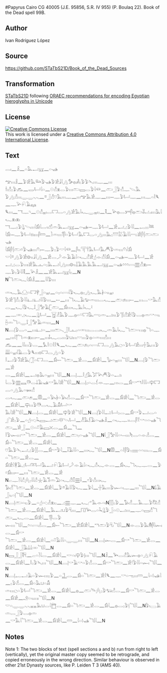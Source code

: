 #Papyrus Cairo CG 40005 (J.E. 95856, S.R. IV 955) (P. Boulaq 22). Book of the Dead spell 99B.

## Author 

Ivan Rodríguez López

## Source 

https://github.com/STaTbS21D/Book_of_the_Dead_Sources

## Transformation 

[STaTbS21D](https://statbs21d.github.io/) following [ORAEC recommendations for encoding Egyptian hieroglyphs in Unicode](https://github.com/oraec/recommendations-encoding-hieroglyphs)

## License 

<a rel="license" href="http://creativecommons.org/licenses/by/4.0/"><img alt="Creative Commons License" style="border-width:0" src="https://i.creativecommons.org/l/by/4.0/88x31.png" /></a><br />This work is licensed under a <a rel="license" href="http://creativecommons.org/licenses/by/4.0/">Creative Commons Attribution 4.0 International License</a>.

## Text 

<hiero><rubrum>𓂋𓏤𓈖𓏎𓈖𓏏𓅓𓂝𓄚𓈖𓏏𓊛</rubrum><br>
<br>
𓅠𓏥𓏎𓈖𓅱𓀀𓅓𓃛𓅱𓊛𓅱𓀀𓇍𓇋𓂻𓅜𓐍𓀻𓊪𓅱𓅱𓊦𓏥𓊃𓈖𓏥<br>
𓌂𓏤𓀭𓊪𓅱𓃹𓈖𓉿𓂡𓇋𓏏𓈖𓇳𓀭𓁷𓂋𓅱𓏥𓂧𓈙𓂋𓅱𓇋𓆛𓈖𓂧𓃀𓅱𓀭𓊃𓌫𓅓<br>
𓅱𓂻𓀭𓏥𓇾𓇾𓈅𓈅𓈖𓎼𓃀𓀭𓈞𓅓𓏥𓊃𓈖𓏥𓅠𓅓𓀀𓊃𓈖𓏥𓋭𓊃𓅱𓂡𓊃𓈖𓏥𓊃𓏏𓎛𓆰𓈖𓊃𓅪𓍯𓄿𓈐<br>
𓆰𓏥𓈖𓄓𓊃𓄹𓈖𓇳𓀭𓈇𓏤𓂋𓉐𓂋𓏏𓂻𓀀𓅓𓇋𓆑𓇾𓈇𓏤𓊪𓈖𓌟𓈖𓅪𓐍𓂋𓀒𓋴𓐍𓂧𓀡𓐟𓏤𓏥𓅓𓇋𓆑𓁷𓏤𓁷𓏤<br>
𓄓𓊃𓊪𓅱𓊮𓌪𓏥𓇋𓀁𓇋𓂋𓏭𓀸𓏛𓅓𓂝𓄚𓈖𓏏𓊛𓋭𓊃𓅱𓂡𓈖𓀀𓂝𓈎𓅱𓇋𓇋𓈖<rubrum>𓉻𓊪𓊪𓆙</rubrum><br>
𓇋𓀁𓋭𓊃𓅱𓂡𓁶𓏤𓏥𓋴𓏠𓈖𓍘𓏛𓏥𓄊𓋴𓏏𓅱𓂡𓅓𓉐𓂋𓏏𓂻𓏥𓅓𓊪𓇲𓅷𓄿𓇋𓇋𓂺𓀀𓋴𓐪𓂧𓂧𓊛<br>
𓇋𓀁𓋴𓐪𓂧𓏌𓅱𓊛𓏥𓄣𓏤𓋭𓊃𓅱𓊪𓅱𓎟𓇋𓆛𓈖𓋴𓏭𓋳𓌂𓅓𓂡𓅓𓄫𓅱𓏛𓏥𓄣𓏤𓇋𓀁<br>
𓎟𓇋𓎼𓂻𓅱𓀀𓊗𓏭𓇍𓇋𓂻𓈖𓀀𓂋𓌳𓁹𓄿𓄿𓇋𓏏𓆑𓀭𓀀𓊨𓁹𓀭𓇋𓀁𓈖𓏏𓊛𓋭𓊃𓅱𓂡𓈖𓀀<br>
𓂝𓈎𓂋𓅱𓏥𓏤𓀀𓅓𓊵𓏏𓊪𓅓𓂝𓇋𓂻𓏥𓊗𓏭𓆼𓄿𓅓𓅓𓅓𓂝𓄚𓈖𓏏𓊛𓏌𓏌𓏌𓇯𓈗𓀭𓁷𓏤𓋭<br>
𓊃𓅱𓊪𓅱𓇋𓇋𓌟𓈖𓅪𓏎𓈖𓈖𓀀𓅓𓂣𓄚<rubrum>𓇋𓊪𓈖</rubrum>N<br>
N<rubrum>𓆓𓂧𓆑𓇋𓀁</rubrum>𓏎𓈖𓈖𓇋𓇋𓅱𓏥<br>
<br>
𓏛𓆑𓅓𓈌𓏏𓉐𓋁𓃀𓏏𓈇𓏤𓈖𓏏𓊪𓏏𓇯𓇋𓅱𓆑𓐍𓊪𓂻𓆑𓅓𓋀𓏏𓏭𓈇𓏤<br>
𓅱𓀀𓊹𓀭𓊪𓅱𓇋𓇋𓂞𓂞𓇋𓇋𓅱𓏥𓈖𓍿𓈖𓏥𓆓𓆑𓄿𓅰𓏛𓏥𓂋𓆑𓈖𓂧𓂉𓏥𓍿𓈖𓏥<rubrum>𓂋𓎡𓅓𓀭𓂋𓈖𓆑</rubrum>𓇋𓅱𓆑𓍏𓃀𓅡𓄿𓉘𓂧𓈖𓀁𓏥𓆑𓅓𓇋𓆑𓍲<br>
𓈖𓊃𓏒𓈎𓆑𓈖𓊮𓂡𓈖𓉠𓁐𓅓𓅱𓊃𓐍𓏏𓎺𓉐𓅓𓂺𓏛𓂝𓏤𓏭𓅱𓊹𓍛𓀭𓀀𓇋𓅱𓂋𓐍𓏛𓎡𓏏𓏭𓐢𓏛𓆓𓏏𓇾𓍏𓃀𓅡𓄿𓏛𓏥𓈖N<br>
N𓐙𓊤𓅱𓂋𓏏𓈖𓏥𓂞𓏏𓈖𓏥𓂧𓈅𓃀𓎛𓊵𓊪𓏏𓏒𓏥𓂋𓂋𓏤𓆑𓏛𓅓𓇋𓆑<rubrum>𓆓𓂧𓏏𓏥𓐍𓆓𓏏𓊃𓈖𓏥</rubrum>𓇋𓐩𓆓𓏛𓁷𓏤𓏥𓍿𓈖𓏥𓄤𓆑𓂋𓏥𓅱𓂓𓏤𓏥𓎟𓏥𓅱𓐍𓏏𓏛𓏥𓀭𓏥<br>
𓃹𓈖𓈖𓇋𓇋𓏥𓅱𓂋𓈖𓅘𓎛𓇳𓎛𓎛𓆰𓈖𓆑𓈖𓂧𓂉𓊪𓏏𓇯𓉐𓂋𓂻𓅓𓐎𓏏𓅱𓂡𓀀𓏥𓏶𓅓𓏥𓅱𓇏𓏏𓈇𓏤𓇋𓄿𓂋𓅱𓆰𓏥𓊖𓉐𓂋𓂻𓏏𓅱<br>
𓎛𓂝𓅱𓀢𓀀𓅓𓃂𓏏𓉐𓂋𓈖𓀁𓍿<rubrum>𓆓𓂧𓈖𓀀𓂋𓈖𓀁𓀀𓇋𓈖𓅭𓏏𓈇𓏥</rubrum>𓆓𓌃𓇋𓈖N𓐙𓊤𓅱<rubrum>𓆓𓂧𓈖𓀀</rubrum><br>
<rubrum>𓂋𓈖𓀁𓀀𓇋𓈖𓂝𓐍𓅓𓏏𓈇𓏥</rubrum>𓆓𓌃𓇋𓈖N𓐙𓊤𓊃𓎛𓊨𓅓𓅯𓅪𓄫𓅱𓏏𓂝𓏤<br>
<rubrum>𓇋𓂋𓅱𓈗𓈘𓇥𓂋𓍑𓄿𓊛𓎡𓅓𓇋𓀀</rubrum>𓆓𓌃𓇋𓈖N𓐙𓊤𓊪𓏏𓂋𓆴𓁺𓊃𓈖𓏥𓂋𓈖𓀁𓎡𓎔𓎛𓇋𓇋𓏏𓊡𓉐𓂋𓏏𓂻𓅓𓏏𓍃𓀭<br>
𓂋𓆑𓈖𓂧𓂉𓈖𓏃𓈖𓏏𓅂𓋀𓏏𓅂𓀭𓂋𓈖𓀁𓎡<rubrum>𓆓𓂧𓈖𓀀𓂋𓈖𓀁𓀀𓇋𓈖𓆓𓂧𓈖𓀀𓂋𓈖𓀁𓀀𓇋𓈖𓊡𓏥𓅱𓇥𓂋𓆑𓄿𓀋𓂡𓎡</rubrum><br>
<rubrum>𓅓𓇋𓀀</rubrum>𓆓𓌃𓇋𓈖N𓐙𓊤<rubrum>𓂋𓈖𓀁𓀀𓇋𓈖𓊡𓅱𓀀</rubrum>𓆓𓌃𓇋𓈖N𓐙𓊤𓅱𓇋𓇋𓂢𓂡𓊪𓂋𓈖𓀁𓎡𓅱𓂝𓂋𓏏<br>
𓂾𓀀𓊪𓅱𓈖𓏏𓊨𓏏𓆇𓆗𓈙𓂝𓂧𓄬𓌪𓂡𓈖𓁚𓅓𓆴𓄿𓏏𓊛𓏎𓈖𓏏𓆑𓊃𓏭𓂋𓋴𓎝𓎡𓏏𓏏𓊛<rubrum>𓆓𓂧𓈖𓀀</rubrum>𓃀𓈖𓇳𓏏𓍔𓄿𓈙𓏴𓂋𓈖𓀁𓈖𓆓𓈖<br>
𓎛𓅱𓆱𓏥𓎡<rubrum>𓆓𓂧𓈖𓀀𓂋𓈖𓀁𓀀𓇋𓈖𓂧𓊪𓏏𓊛</rubrum>𓆓𓌃𓇋𓈖N<rubrum>𓇋𓃀𓅡𓇋𓇋𓏏𓄑𓏥</rubrum>𓌸𓂋𓏏𓁹𓁐𓂋𓈖𓀁𓏏<rubrum>𓆓𓂧𓈖𓀀𓂋𓈖𓀁𓀀𓇋𓈖</rubrum><br>
<rubrum>𓈞𓅓𓅱𓊦</rubrum>𓂝𓈎𓅱𓂭𓂭𓂋𓈖𓀁𓎡𓅱<rubrum>𓇋𓈖𓄥𓄿𓇋𓇋𓏏𓈖𓏥𓆑</rubrum>𓆓𓌃𓇋𓈖N𓏃𓈖𓏏𓎛𓋴𓅱𓊪𓈈𓏏𓏏𓏥𓂋𓈖𓀁𓏏<rubrum>𓆓𓂧𓈖𓀀𓂋𓈖</rubrum><br>
<rubrum>𓀁𓀀𓇋</rubrum>𓇉𓄿𓈎𓂡𓎁𓂡𓅓𓂝𓍯𓄿𓂡𓌳𓁹𓄿𓇋𓏏𓆑𓀭𓆑𓁹𓂋𓈖𓀁𓆑𓆓𓆑𓊃𓂋𓈖𓅱𓏌𓀁𓏥𓍿𓈖𓏥<rubrum>𓆓𓂧𓈖𓀀𓂋𓈖𓀀</rubrum><br>
N𓐞𓊃𓍘𓇋𓀭𓐑𓊪𓇋𓇋𓀭𓇼𓄿𓀢𓏛𓅐𓏏𓆑𓀭𓏁𓈗𓌢𓈖𓏌𓅱𓀭𓏥𓆑<br>
𓅃𓀭<rubrum>𓆓𓂧𓈖𓀀𓂋𓈖𓀁𓀀𓇋𓈖𓅱𓎼𓄿𓇋𓇋𓅱𓆑𓈖𓅱𓇋𓈖𓏶𓅓𓏥𓅱𓆱𓏏𓏤𓊃𓈖𓏥</rubrum>𓆓𓌃𓇋𓈖N<rubrum>𓍑𓄿𓃀𓏭𓏏𓊤</rubrum>𓆓𓌃𓇋𓈖N<br>
N𓐙𓊤𓂧𓏏𓏤𓊪𓅱𓈖𓏏𓊨𓏏𓆇𓁐𓁷𓏤𓊪𓈖𓈎𓈗𓊃𓈖𓆑𓂐𓅓𓁹𓏏𓏤N𓂭𓂭𓂭𓊪𓅱𓈖𓅃𓀭𓊃𓅓𓊃𓅱𓀗𓀭<br>
<rubrum>𓆓𓂧𓈖𓀀𓂋𓈖𓀁𓀀𓇋𓈖𓅓𓂝</rubrum>𓂓𓅱𓄛𓏥𓈖𓉔𓅨𓂋𓏏𓆗𓊮𓅱𓃀𓏏𓇳𓂝𓏥𓈖𓊃𓏏𓈙𓀭<rubrum>𓆓𓂧𓈖𓆑𓂋𓈖𓀁𓀀𓇋𓈖𓄊𓋴𓂋𓅱</rubrum><br>
<rubrum>𓆱𓏥</rubrum>𓆓𓌃𓇋𓈖𓏌𓏏𓇯𓁐𓂋𓈖𓀁𓍿<rubrum>𓆓𓂧𓈖𓀀𓀁𓀀𓇋𓈖𓎔𓂧𓅱𓄛𓏤</rubrum>𓆓𓌃𓇋𓈖N𓁹𓂋𓅱𓅓𓄟𓋴𓇋𓆱𓏤𓂋𓈖𓀁𓎡<br>
<rubrum>𓆓𓂧𓈖𓀀𓂋𓈖𓀁𓀀𓇋𓈖𓏏𓍔𓄿𓇋𓇋𓏏𓇾𓇾𓏥</rubrum>𓆓𓌃𓇋𓈖N𓐙𓊤𓆱𓂋𓈖𓀁𓎡<rubrum>𓆓𓂧𓈖𓀀𓂋𓈖𓀁𓀀𓇋𓈖𓃀𓄿𓍑𓏙𓏒</rubrum>𓆓𓌃𓇋𓈖N<br>
N𓈙𓃀𓃀𓌟𓄛𓈖𓐞𓏏𓍘𓇋<rubrum>𓂋𓈖𓀁𓀀𓇋𓈖𓎙𓏏𓏤𓊡𓅱𓊤𓏥</rubrum>𓆓𓌃𓇋𓈖N𓏎𓈖𓅨𓂋𓀭𓅓𓆱𓐍𓏏𓂻𓍯𓄿<br>
<rubrum>𓂋𓈖𓀁𓀀𓇋𓈖𓎛𓊪𓅱</rubrum>𓊦𓏥𓆓𓌃𓇋𓈖N𓐙𓊤𓎡𓄿𓎡𓏏𓅱𓀭𓂋𓈖𓀁𓎡<rubrum>𓆓𓂧𓈖𓀀𓎗𓅱𓇋𓇋𓏏𓆱</rubrum>𓏤𓆓𓌃𓇋𓈖N<br>
N𓐙𓊤𓉻𓂝𓄿𓏏𓅱𓆱𓏥𓊪𓅱𓈖𓏏𓊻𓂋𓈖𓀁𓏏<rubrum>𓆓𓂧𓈖𓀀</rubrum>𓎛𓆰𓈖𓊃𓎡𓏏𓁸𓏥𓏠𓈖𓇋𓏏𓊧𓊛𓇋𓈖𓊪𓅱𓁢𓂋𓈖𓀁𓏏𓅓𓂓𓏏𓀋<br>
𓏛𓏥𓐎𓏏𓅱𓂡<rubrum>𓆓𓂧𓈖𓀀𓂋𓈖𓀁𓀀𓇋𓈖</rubrum>𓐍𓈖𓂧𓄯𓐑𓊪𓅱𓃓𓀭𓂋𓈖𓀁𓎡<rubrum>𓆓𓂧𓈖𓀀𓂋𓈖𓀁𓀀𓈖𓄂𓏏𓏭𓏥𓏤</rubrum>𓆓𓌃𓇋𓈖N<br>
𓎟𓏏𓇾𓇾𓈅𓈅𓈇𓈇𓅓𓂓𓂋𓇋𓉬𓂋𓈖𓀁𓏏<rubrum>𓆓𓂧𓈖𓀀𓂋𓈖𓀁𓇋𓈖𓐍𓂋𓊪𓅱𓊤</rubrum>𓆓𓌃𓇋𓈖N𓅱𓏤𓈀𓄿𓏛𓂋𓃀𓅱𓂋𓐍𓏛<br>
𓈖𓎡𓅓𓇋<rubrum>𓆓𓂧𓈖𓀀𓂋𓈖𓀁𓀀𓇋𓈖𓏠𓈖𓇋𓏏𓊧𓊛</rubrum>𓆓𓌃𓇋𓈖N<br></hiero>

## Notes 

Note 1: The two blocks of text (spell sections a and b) run from right to left (vertically), yet the original master copy seemed to be retrograde, and copied erroneously in the wrong direction. Similar behaviour is observed in other 21st Dynasty sources, like P. Leiden T 3 (AMS 40). 
